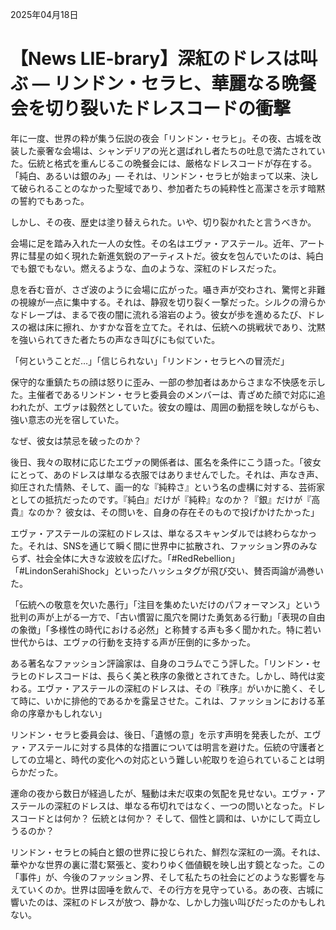 2025年04月18日

# 【News LIE-brary】深紅のドレスは叫ぶ ― リンドン・セラヒ、華麗なる晩餐会を切り裂いたドレスコードの衝撃

年に一度、世界の粋が集う伝説の夜会「リンドン・セラヒ」。その夜、古城を改装した豪奢な会場は、シャンデリアの光と選ばれし者たちの吐息で満たされていた。伝統と格式を重んじるこの晩餐会には、厳格なドレスコードが存在する。「純白、あるいは銀のみ」― それは、リンドン・セラヒが始まって以来、決して破られることのなかった聖域であり、参加者たちの純粋性と高潔さを示す暗黙の誓約でもあった。

しかし、その夜、歴史は塗り替えられた。いや、切り裂かれたと言うべきか。

会場に足を踏み入れた一人の女性。その名はエヴァ・アステール。近年、アート界に彗星の如く現れた新進気鋭のアーティストだ。彼女を包んでいたのは、純白でも銀でもない。燃えるような、血のような、深紅のドレスだった。

息を呑む音が、さざ波のように会場に広がった。囁き声が交わされ、驚愕と非難の視線が一点に集中する。それは、静寂を切り裂く一撃だった。シルクの滑らかなドレープは、まるで夜の闇に流れる溶岩のよう。彼女が歩を進めるたび、ドレスの裾は床に擦れ、かすかな音を立てた。それは、伝統への挑戦状であり、沈黙を強いられてきた者たちの声なき叫びにも似ていた。

「何ということだ…」「信じられない」「リンドン・セラヒへの冒涜だ」

保守的な重鎮たちの顔は怒りに歪み、一部の参加者はあからさまな不快感を示した。主催者であるリンドン・セラヒ委員会のメンバーは、青ざめた顔で対応に追われたが、エヴァは毅然としていた。彼女の瞳は、周囲の動揺を映しながらも、強い意志の光を宿していた。

なぜ、彼女は禁忌を破ったのか？

後日、我々の取材に応じたエヴァの関係者は、匿名を条件にこう語った。「彼女にとって、あのドレスは単なる衣服ではありませんでした。それは、声なき声、抑圧された情熱、そして、画一的な『純粋さ』という名の虚構に対する、芸術家としての抵抗だったのです。『純白』だけが『純粋』なのか？『銀』だけが『高貴』なのか？ 彼女は、その問いを、自身の存在そのもので投げかけたかった」

エヴァ・アステールの深紅のドレスは、単なるスキャンダルでは終わらなかった。それは、SNSを通じて瞬く間に世界中に拡散され、ファッション界のみならず、社会全体に大きな波紋を広げた。「#RedRebellion」「#LindonSerahiShock」といったハッシュタグが飛び交い、賛否両論が渦巻いた。

「伝統への敬意を欠いた愚行」「注目を集めたいだけのパフォーマンス」という批判の声が上がる一方で、「古い慣習に風穴を開けた勇気ある行動」「表現の自由の象徴」「多様性の時代における必然」と称賛する声も多く聞かれた。特に若い世代からは、エヴァの行動を支持する声が圧倒的に多かった。

ある著名なファッション評論家は、自身のコラムでこう評した。「リンドン・セラヒのドレスコードは、長らく美と秩序の象徴とされてきた。しかし、時代は変わる。エヴァ・アステールの深紅のドレスは、その『秩序』がいかに脆く、そして時に、いかに排他的であるかを露呈させた。これは、ファッションにおける革命の序章かもしれない」

リンドン・セラヒ委員会は、後日、「遺憾の意」を示す声明を発表したが、エヴァ・アステールに対する具体的な措置については明言を避けた。伝統の守護者としての立場と、時代の変化への対応という難しい舵取りを迫られていることは明らかだった。

運命の夜から数日が経過したが、騒動は未だ収束の気配を見せない。エヴァ・アステールの深紅のドレスは、単なる布切れではなく、一つの問いとなった。ドレスコードとは何か？ 伝統とは何か？ そして、個性と調和は、いかにして両立しうるのか？

リンドン・セラヒの純白と銀の世界に投じられた、鮮烈な深紅の一滴。それは、華やかな世界の裏に潜む緊張と、変わりゆく価値観を映し出す鏡となった。この「事件」が、今後のファッション界、そして私たちの社会にどのような影響を与えていくのか。世界は固唾を飲んで、その行方を見守っている。あの夜、古城に響いたのは、深紅のドレスが放つ、静かな、しかし力強い叫びだったのかもしれない。